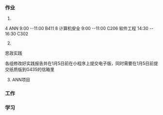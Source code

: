 ### 作业
1.
4  ANN     9:00   --11:00   B411
8  计算机安全  9:00  --11:00  C206    软件工程 14:30 -- 16:30   C302

2.
思政实践

各组修改好实践报告并在1月5日前在小程序上提交电子版，同时需要在1月5日前提交纸质版到G435的信箱里

3. ANN项目



### 工作




### 学习



